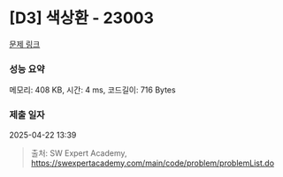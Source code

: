 # [D3] 색상환 - 23003 

[문제 링크](https://swexpertacademy.com/main/code/problem/problemDetail.do?contestProbId=AZROsPgqE88DFAWB) 

### 성능 요약

메모리: 408 KB, 시간: 4 ms, 코드길이: 716 Bytes

### 제출 일자

2025-04-22 13:39



> 출처: SW Expert Academy, https://swexpertacademy.com/main/code/problem/problemList.do